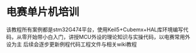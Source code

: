 # 电赛单片机培训
  该教程所有案例都是stm32G474平台，使用Keil5+Cubemx+HAL库环境编写代码，从零开始带小白入门，讲授MCU外设的理论知识与实操代码，以电赛常用外设为主
  后续会逐步更新例程代码工程文件与相关wiki教程
